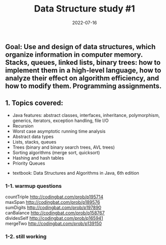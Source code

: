 ﻿---
title: "Data Structure study #1"
description: "자료구조 공부"
date: 2022-07-16
update: 2021-07-16
series: "data structure"
tags:
  - techblog
---
## Goal: Use and design of data structures, which organize information in computer memory. Stacks, queues, linked lists, binary trees: how to implement them in a high-level language, how to analyze their effect on algorithm efficiency, and how to modify them. Programming assignments.

## 1. Topics covered:
  * Java features: abstract classes, interfaces, inheritance, polymorphism, generics, iterators, exception handling, file I/O
  * Recursion
  * Worst case asymptotic running time analysis
  * Abstract data types
  * Lists, stacks, queues
  * Trees (binary and binary search trees, AVL trees)
  * Sorting algorithms (merge sort, quicksort)
  * Hashing and hash tables
  * Priority Queues

- textbook: Data Structures and Algorithms in Java, 6th edition


### 1-1. warmup questions
countTriple http://codingbat.com/prob/p195714  
maxSpan http://codingbat.com/prob/p189576  
sumDigits http://codingbat.com/prob/p197890   
canBalance http://codingbat.com/prob/p158767  
dividesSelf http://codingbat.com/prob/p165941  
mergeTwo http://codingbat.com/prob/p139150


### 1-2. still working



